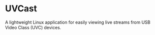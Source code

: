 # UVCast
A lightweight Linux application for easily viewing live streams from USB Video Class (UVC) devices.
